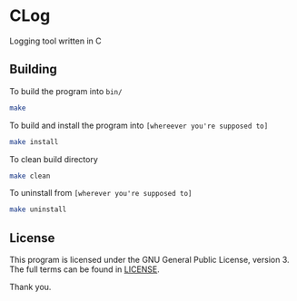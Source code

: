 # CLog

Logging tool written in C

## Building

To build the program into `bin/`

```sh
make
```

To build and install the program into `[whereever you're supposed to]`

```sh
make install
```

To clean build directory

```sh
make clean
```

To uninstall from `[wherever you're supposed to]`

```sh
make uninstall
```

## License

This program is licensed under the GNU General Public License, version 3. The
full terms can be found in [LICENSE](LICENSE).

Thank you.
